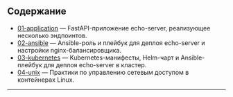 ## Содержание

- [01-application](./01-application/README.md) — FastAPI-приложение echo-server, реализующее несколько эндпоинтов.
- [02-ansible](./02-ansible/README.md) — Ansible-роль и плейбук для деплоя echo-server и настройки nginx-балансировщика.
- [03-kubernetes](./03-kubernetes/README.md) — Kubernetes-манифесты, Helm-чарт и Ansible-плейбук для деплоя echo-server в кластер.
- [04-unix](./04-unix/README.md) — Практики по управлению сетевым доступом в контейнерах Linux.

---
